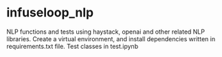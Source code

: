 # infuseloop_nlp
NLP functions and tests using haystack, openai and other related NLP libraries.
Create a virtual environment, and install dependencies written in requirements.txt file.
Test classes in test.ipynb
